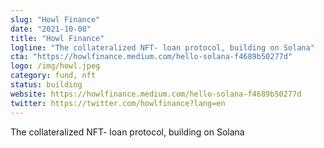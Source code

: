 ```yaml
---
slug: "Howl Finance"
date: "2021-10-08"
title: "Howl Finance"
logline: "The collateralized NFT- loan protocol, building on Solana"
cta: "https://howlfinance.medium.com/hello-solana-f4689b50277d"
logo: /img/howl.jpeg
category: fund, nft
status: building
website: https://howlfinance.medium.com/hello-solana-f4689b50277d
twitter: https://twitter.com/howlfinance?lang=en
---
```


The collateralized NFT- loan protocol, building on Solana
